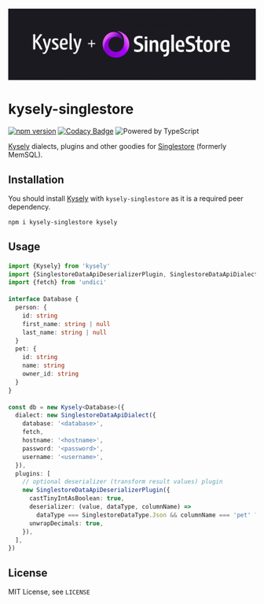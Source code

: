 ![Logo](./assets/kysely-singlestore.png)

# kysely-singlestore

[![npm version](https://badge.fury.io/js/kysely-singlestore.svg)](https://badge.fury.io/js/kysely-singlestore)
[![Codacy Badge](https://app.codacy.com/project/badge/Grade/0f759c07e4dd4f9889a21ea2a49d5a2e)](https://www.codacy.com/gh/igalklebanov/kysely-singlestore/dashboard?utm_source=github.com&amp;utm_medium=referral&amp;utm_content=igalklebanov/kysely-singlestore&amp;utm_campaign=Badge_Grade)
![Powered by TypeScript](https://img.shields.io/badge/powered%20by-typescript-blue.svg)

[Kysely](https://github.com/koskimas/kysely) dialects, plugins and other goodies for [Singlestore](https://www.singlestore.com/) (formerly MemSQL).

## Installation

You should install [Kysely](https://github.com/koskimas/kysely) with `kysely-singlestore` as it is a required peer dependency.

```bash
npm i kysely-singlestore kysely
```

## Usage

```ts
import {Kysely} from 'kysely'
import {SinglestoreDataApiDeserializerPlugin, SinglestoreDataApiDialect, SinglestoreDataType} from 'kysely-singlestore'
import {fetch} from 'undici'

interface Database {
  person: {
    id: string
    first_name: string | null
    last_name: string | null
  }
  pet: {
    id: string
    name: string
    owner_id: string
  }
}

const db = new Kysely<Database>({
  dialect: new SinglestoreDataApiDialect({
    database: '<database>',
    fetch,
    hostname: '<hostname>',
    password: '<password>',
    username: '<username>',
  }),
  plugins: [
    // optional deserializer (transform result values) plugin
    new SinglestoreDataApiDeserializerPlugin({
      castTinyIntAsBoolean: true,
      deserializer: (value, dataType, columnName) =>
        dataType === SinglestoreDataType.Json && columnName === 'pet' ? new Pet(value) : undefined,
      unwrapDecimals: true,
    }),
  ],
})
```

## License

MIT License, see `LICENSE`
